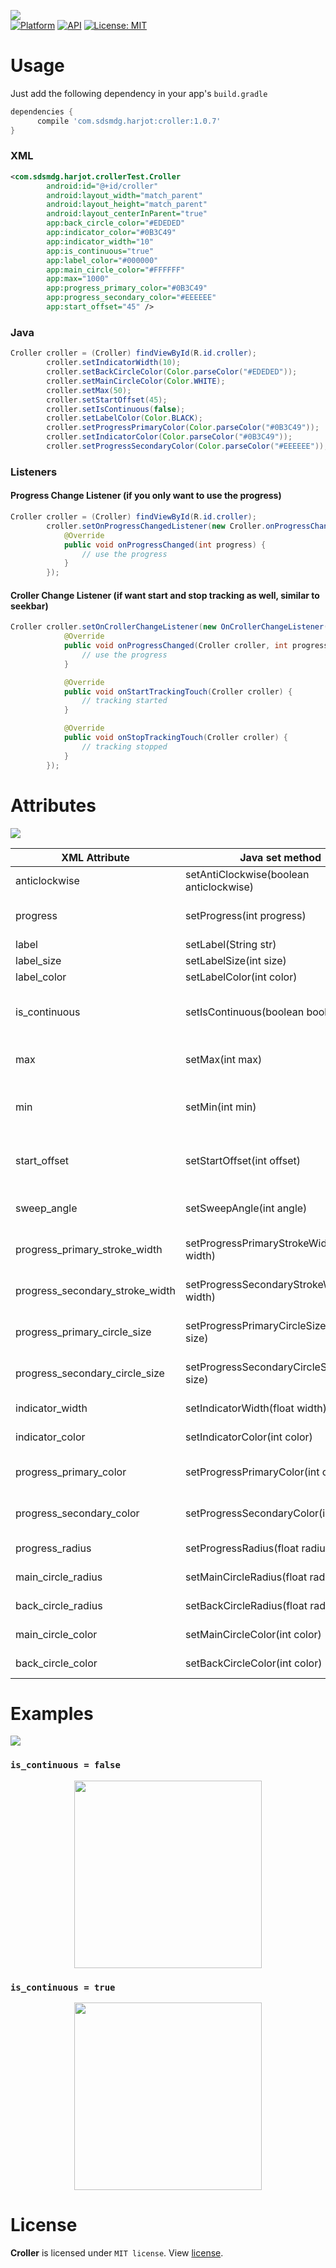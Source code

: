 <img src = "/screens/croller_cover.png"><br>
[![Platform](https://img.shields.io/badge/platform-Android-yellow.svg)](https://www.android.com)
[![API](https://img.shields.io/badge/API-16%2B-brightgreen.svg?style=flat)](https://android-arsenal.com/api?level=16)
[![License: MIT](https://img.shields.io/badge/License-MIT-yellow.svg)](https://opensource.org/licenses/MIT)

# Usage
Just add the following dependency in your app's `build.gradle`
```groovy
dependencies {
      compile 'com.sdsmdg.harjot:croller:1.0.7'
}
```

### XML
```xml
<com.sdsmdg.harjot.crollerTest.Croller
        android:id="@+id/croller"
        android:layout_width="match_parent"
        android:layout_height="match_parent"
        android:layout_centerInParent="true"
        app:back_circle_color="#EDEDED"
        app:indicator_color="#0B3C49"
        app:indicator_width="10"
        app:is_continuous="true"
        app:label_color="#000000"
        app:main_circle_color="#FFFFFF"
        app:max="1000"
        app:progress_primary_color="#0B3C49"
        app:progress_secondary_color="#EEEEEE"
        app:start_offset="45" />
```

### Java
```java
Croller croller = (Croller) findViewById(R.id.croller);
        croller.setIndicatorWidth(10);
        croller.setBackCircleColor(Color.parseColor("#EDEDED"));
        croller.setMainCircleColor(Color.WHITE);
        croller.setMax(50);
        croller.setStartOffset(45);
        croller.setIsContinuous(false);
        croller.setLabelColor(Color.BLACK);
        croller.setProgressPrimaryColor(Color.parseColor("#0B3C49"));
        croller.setIndicatorColor(Color.parseColor("#0B3C49"));
        croller.setProgressSecondaryColor(Color.parseColor("#EEEEEE"));
```
### Listeners

#### Progress Change Listener (if you only want to use the progress)
```java
Croller croller = (Croller) findViewById(R.id.croller);
        croller.setOnProgressChangedListener(new Croller.onProgressChangedListener() {
            @Override
            public void onProgressChanged(int progress) {
                // use the progress
            }
        });
```

#### Croller Change Listener (if want start and stop tracking as well, similar to seekbar)
```java
Croller croller.setOnCrollerChangeListener(new OnCrollerChangeListener() {
            @Override
            public void onProgressChanged(Croller croller, int progress) {
            	// use the progress
            }

            @Override
            public void onStartTrackingTouch(Croller croller) {
                // tracking started
            }

            @Override
            public void onStopTrackingTouch(Croller croller) {
            	// tracking stopped
            }
        });
```

# Attributes

<img src = "/screens/croller_attributes.png"><br>

XML Attribute | Java set method | Functionality
------------ | ------------- | ------------- 
anticlockwise | setAntiClockwise(boolean anticlockwise) | Set the direction of rotation
progress | setProgress(int progress) | Set the current progress of the seekbar
label | setLabel(String str) | Set the label
label_size | setLabelSize(int size) | Set the label size
label_color | setLabelColor(int color) | Set the label color
is_continuous | setIsContinuous(boolean bool) | Set whether seekbar is conitnuous or discrete
max | setMax(int max) | Set the maximum value of the seekbar
min | setMin(int min) | Set the minimum value of the seekbar (Default is **1**)
start_offset | setStartOffset(int offset) | Set the seekbar start offset angle from bottom horizontal center
sweep_angle | setSweepAngle(int angle) | Set the total angle covered by the seekbar
progress_primary_stroke_width | setProgressPrimaryStrokeWidth(float width) | Set the primary progress thickness for continuous type
progress_secondary_stroke_width | setProgressSecondaryStrokeWidth(float width) | Set the secondary progress thickness for continuous type
progress_primary_circle_size | setProgressPrimaryCircleSize(float size) | Set the primary progress circle size for discrete type
progress_secondary_circle_size | setProgressSecondaryCircleSize(float size) | Set the secondary progress circle size for discrete type
indicator_width  | setIndicatorWidth(float width) | Set the progress indicator width
indicator_color | setIndicatorColor(int color) | Set the progress indicator color
progress_primary_color | setProgressPrimaryColor(int color) | Set the progress primary(active) color
progress_secondary_color | setProgressSecondaryColor(int color) | Set the progress secondary(inactive) color
progress_radius | setProgressRadius(float radius) | Set the radius of the progress arc
main_circle_radius | setMainCircleRadius(float radius) | Set the main(front) circle radius
back_circle_radius | setBackCircleRadius(float radius) | Set the back circle radius
main_circle_color | setMainCircleColor(int color) | Set the main(front) circle color
back_circle_color | setBackCircleColor(int color) | Set the back circle color

# Examples
<img src = "/screens/croller_example.png">

### ```is_continuous = false```
<p align="center">
	<img src = "/gifs/croller_1.gif" height="300">
</p>

### ```is_continuous = true```
<p align="center">
	<img src = "/gifs/croller_2.gif" height="300">
</p>

# License
<b>Croller</b> is licensed under `MIT license`. View [license](LICENSE.md).
